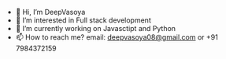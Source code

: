 - 👋 Hi, I’m DeepVasoya
- 👀 I’m interested in Full stack development
- 🌱 I’m currently working on Javasctipt and Python
- 📫 How to reach me? email: deepvasoya08@gmail.com or +91 7984372159

<!---
DeepVasoya08/DeepVasoya08 is a ✨ special ✨ repository because its `README.md` (this file) appears on your GitHub profile.
You can click the Preview link to take a look at your changes.
--->
